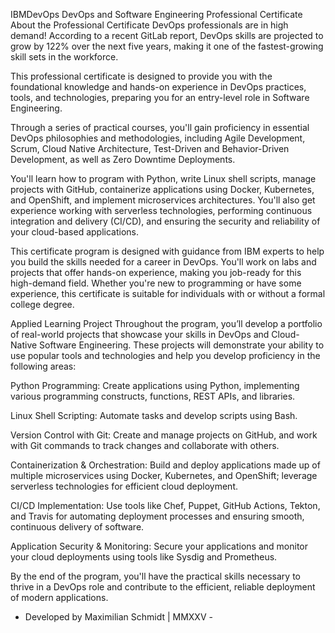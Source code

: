 IBMDevOps
DevOps and Software Engineering Professional Certificate
About the Professional Certificate
DevOps professionals are in high demand! According to a recent GitLab report, DevOps skills are projected to grow by 122% over the next five years, making it one of the fastest-growing skill sets in the workforce.

This professional certificate is designed to provide you with the foundational knowledge and hands-on experience in DevOps practices, tools, and technologies, preparing you for an entry-level role in Software Engineering.

Through a series of practical courses, you'll gain proficiency in essential DevOps philosophies and methodologies, including Agile Development, Scrum, Cloud Native Architecture, Test-Driven and Behavior-Driven Development, as well as Zero Downtime Deployments.

You'll learn how to program with Python, write Linux shell scripts, manage projects with GitHub, containerize applications using Docker, Kubernetes, and OpenShift, and implement microservices architectures. You'll also get experience working with serverless technologies, performing continuous integration and delivery (CI/CD), and ensuring the security and reliability of your cloud-based applications.

This certificate program is designed with guidance from IBM experts to help you build the skills needed for a career in DevOps. You'll work on labs and projects that offer hands-on experience, making you job-ready for this high-demand field. Whether you're new to programming or have some experience, this certificate is suitable for individuals with or without a formal college degree.

Applied Learning Project
Throughout the program, you’ll develop a portfolio of real-world projects that showcase your skills in DevOps and Cloud-Native Software Engineering. These projects will demonstrate your ability to use popular tools and technologies and help you develop proficiency in the following areas:

Python Programming: Create applications using Python, implementing various programming constructs, functions, REST APIs, and libraries.

Linux Shell Scripting: Automate tasks and develop scripts using Bash.

Version Control with Git: Create and manage projects on GitHub, and work with Git commands to track changes and collaborate with others.

Containerization & Orchestration: Build and deploy applications made up of multiple microservices using Docker, Kubernetes, and OpenShift; leverage serverless technologies for efficient cloud deployment.

CI/CD Implementation: Use tools like Chef, Puppet, GitHub Actions, Tekton, and Travis for automating deployment processes and ensuring smooth, continuous delivery of software.

Application Security & Monitoring: Secure your applications and monitor your cloud deployments using tools like Sysdig and Prometheus.

By the end of the program, you'll have the practical skills necessary to thrive in a DevOps role and contribute to the efficient, reliable deployment of modern applications.

 - Developed by Maximilian Schmidt | MMXXV -